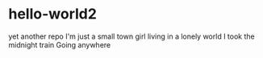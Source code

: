 # hello-world2
yet another repo
I'm just a small town girl
living in a lonely world
I took the midnight train 
Going anywhere
